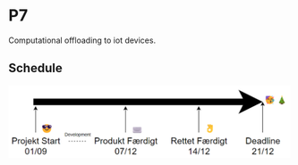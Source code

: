 # P7

Computational offloading to iot devices.

## Schedule
![Tidsplan](https://github.com/MagnusMat/P7/blob/4831e19456acbd5a37dc45cd2c011328f5efb9e3/Tidsplan%20background.drawio.png)
